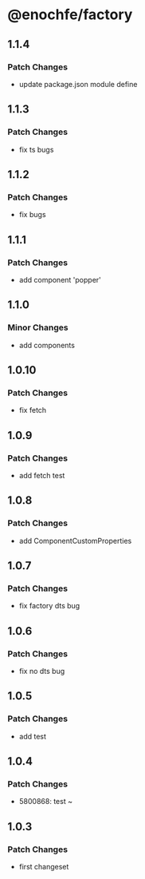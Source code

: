 # @enochfe/factory

## 1.1.4

### Patch Changes

- update package.json module define

## 1.1.3

### Patch Changes

- fix ts bugs

## 1.1.2

### Patch Changes

- fix bugs

## 1.1.1

### Patch Changes

- add component 'popper'

## 1.1.0

### Minor Changes

- add components

## 1.0.10

### Patch Changes

- fix fetch

## 1.0.9

### Patch Changes

- add fetch test

## 1.0.8

### Patch Changes

- add ComponentCustomProperties

## 1.0.7

### Patch Changes

- fix factory dts bug

## 1.0.6

### Patch Changes

- fix no dts bug

## 1.0.5

### Patch Changes

- add test

## 1.0.4

### Patch Changes

- 5800868: test ~

## 1.0.3

### Patch Changes

- first changeset
